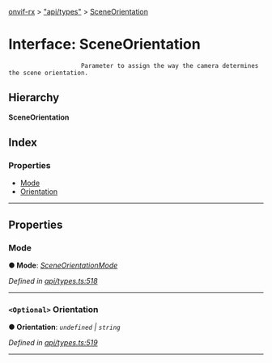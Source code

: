 [onvif-rx](../README.md) > ["api/types"](../modules/_api_types_.md) > [SceneOrientation](../interfaces/_api_types_.sceneorientation.md)

# Interface: SceneOrientation

```
                    Parameter to assign the way the camera determines the scene orientation.
```

## Hierarchy

**SceneOrientation**

## Index

### Properties

* [Mode](_api_types_.sceneorientation.md#mode)
* [Orientation](_api_types_.sceneorientation.md#orientation)

---

## Properties

<a id="mode"></a>

###  Mode

**● Mode**: *[SceneOrientationMode](../enums/_api_types_.sceneorientationmode.md)*

*Defined in [api/types.ts:518](https://github.com/patrickmichalina/onvif-rx/blob/3ab1739/src/api/types.ts#L518)*

___
<a id="orientation"></a>

### `<Optional>` Orientation

**● Orientation**: *`undefined` \| `string`*

*Defined in [api/types.ts:519](https://github.com/patrickmichalina/onvif-rx/blob/3ab1739/src/api/types.ts#L519)*

___

